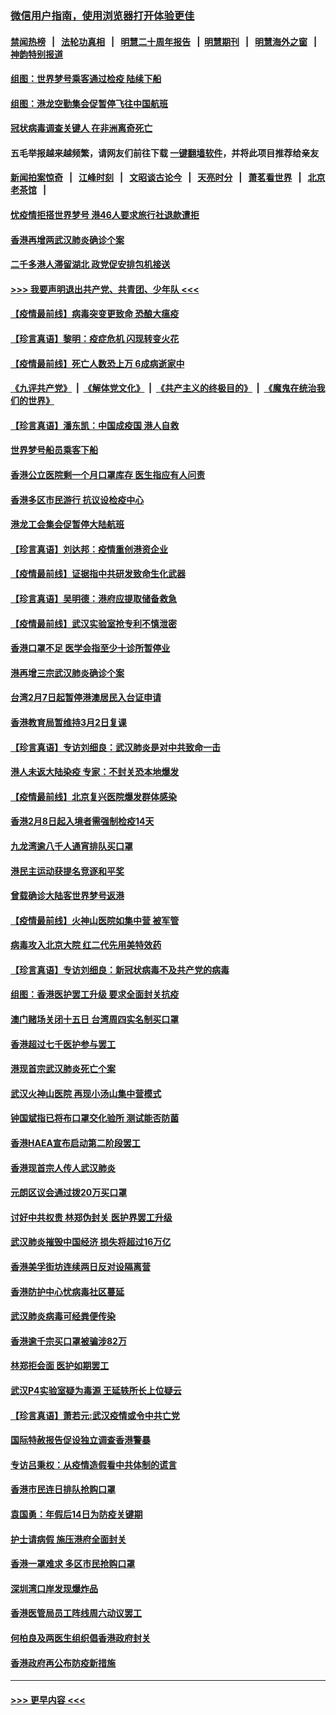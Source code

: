 ### [微信用户指南，使用浏览器打开体验更佳](https://github.com/gfw-breaker/banned-news1/blob/master/indexes/wechat-guide.md?t=0)
#### [禁闻热榜](热点新闻.md?t=0)  &nbsp;&nbsp;|&nbsp;&nbsp; [法轮功真相](https://github.com/gfw-breaker/truth/blob/master/README.md?t=0) &nbsp;&nbsp;|&nbsp;&nbsp; [明慧二十周年报告](https://github.com/gfw-breaker/mh-reports/blob/master/README.md?t=0) &nbsp;&nbsp;|&nbsp;&nbsp;[明慧期刊](https://github.com/gfw-breaker/mh-qikan) &nbsp;&nbsp;|&nbsp;&nbsp; [明慧海外之窗](https://github.com/gfw-breaker/mh-news/blob/master/README.md?t=0) &nbsp;&nbsp;|&nbsp;&nbsp; [神韵特别报道](https://github.com/gfw-breaker/mh-news/blob/master/shenyun.md?t=0)
#### [组图：世界梦号乘客通过检疫 陆续下船](../pages/nsc415/n11858302.md?t=02120033) 
#### [组图：港龙空勤集会促暂停飞往中国航班](../pages/nsc415/n11858190.md?t=02120033) 
#### [冠状病毒调查关键人 在非洲离奇死亡](../pages/nsc415/n11859798.md?t=02120033) 
#### 五毛举报越来越频繁，请网友们前往下载 [一键翻墙软件](https://github.com/gfw-breaker/ssr-accounts)，并将此项目推荐给亲友
#### [新闻拍案惊奇](https://github.com/gfw-breaker/banned-news1/blob/master/pages/link4.md) &nbsp;&nbsp;|&nbsp;&nbsp; [江峰时刻](https://github.com/gfw-breaker/banned-news1/blob/master/pages/link4.md) &nbsp;&nbsp;|&nbsp;&nbsp; [文昭谈古论今](https://github.com/gfw-breaker/banned-news1/blob/master/pages/link4.md) &nbsp;&nbsp;|&nbsp;&nbsp; [天亮时分](https://github.com/gfw-breaker/banned-news1/blob/master/pages/link4.md) &nbsp;&nbsp;|&nbsp;&nbsp; [萧茗看世界](https://github.com/gfw-breaker/banned-news1/blob/master/pages/link4.md) &nbsp;&nbsp;|&nbsp;&nbsp; [北京老茶馆](https://github.com/gfw-breaker/banned-news1/blob/master/pages/link4.md) &nbsp;&nbsp;|&nbsp;&nbsp; 
#### [忧疫情拒搭世界梦号 港46人要求旅行社退款遭拒](../pages/nsc415/n11859849.md?t=02120033) 
#### [香港再增两武汉肺炎确诊个案](../pages/nsc415/n11859833.md?t=02120033) 
#### [二千多港人滞留湖北 政党促安排包机接送](../pages/nsc415/n11859831.md?t=02120033) 
#### [>>> 我要声明退出共产党、共青团、少年队 <<<](https://github.com/begood0513/goodnews/blob/master/quit/letter.md) 
#### [【疫情最前线】病毒突变更致命 恐酿大瘟疫](../pages/nsc415/n11859604.md?t=02120033) 
#### [【珍言真语】黎明：疫症危机 闪现转变火花](../pages/nsc415/n11859199.md?t=02120033) 
#### [【疫情最前线】死亡人数恐上万 6成病逝家中](../pages/nsc415/n11856687.md?t=02120033) 
#### [《九评共产党》](https://github.com/begood0513/9ping.md/blob/master/README.md) &nbsp;|&nbsp; [《解体党文化》](../../../../jtdwh.md/blob/master/README.md)  &nbsp;|&nbsp; [《共产主义的终极目的》](../../../../gczydzjmd.md/blob/master/README.md) &nbsp;|&nbsp; [《魔鬼在统治我们的世界》](../../../../mgztzwmdsj.md/blob/master/README.md) 
#### [【珍言真语】潘东凯：中国成疫国 港人自救](../pages/nsc415/n11856962.md?t=02120033) 
#### [世界梦号船员乘客下船](../pages/nsc415/n11856883.md?t=02120033) 
#### [香港公立医院剩一个月口罩库存 医生指应有人问责](../pages/nsc415/n11856875.md?t=02120033) 
#### [香港多区市民游行 抗议设检疫中心](../pages/nsc415/n11856866.md?t=02120033) 
#### [港龙工会集会促暂停大陆航班](../pages/nsc415/n11856840.md?t=02120033) 
#### [【珍言真语】刘达邦：疫情重创港资企业](../pages/nsc415/n11854274.md?t=02120033) 
#### [【疫情最前线】证据指中共研发致命生化武器](../pages/nsc415/n11853087.md?t=02120033) 
#### [【珍言真语】吴明德：港府应提取储备救急](../pages/nsc415/n11852734.md?t=02120033) 
#### [【疫情最前线】武汉实验室抢专利不慎泄密](../pages/nsc415/n11850310.md?t=02120033) 
#### [香港口罩不足 医学会指至少十诊所暂停业](../pages/nsc415/n11850301.md?t=02120033) 
#### [港再增三宗武汉肺炎确诊个案](../pages/nsc415/n11850328.md?t=02120033) 
#### [台湾2月7日起暂停港澳居民入台证申请](../pages/nsc415/n11850304.md?t=02120033) 
#### [香港教育局暂维持3月2日复课](../pages/nsc415/n11850260.md?t=02120033) 
#### [【珍言真语】专访刘细良：武汉肺炎是对中共致命一击](../pages/nsc415/n11849934.md?t=02120033) 
#### [港人未返大陆染疫 专家：不封关恐本地爆发](../pages/nsc415/n11848021.md?t=02120033) 
#### [【疫情最前线】北京复兴医院爆发群体感染](../pages/nsc415/n11847626.md?t=02120033) 
#### [香港2月8日起入境者需强制检疫14天](../pages/nsc415/n11847658.md?t=02120033) 
#### [九龙湾逾八千人通宵排队买口罩](../pages/nsc415/n11847647.md?t=02120033) 
#### [港民主运动获提名竞逐和平奖](../pages/nsc415/n11847633.md?t=02120033) 
#### [曾载确诊大陆客世界梦号返港](../pages/nsc415/n11847608.md?t=02120033) 
#### [【疫情最前线】火神山医院如集中营 被军管](../pages/nsc415/n11847524.md?t=02120033) 
#### [病毒攻入北京大院 红二代先用美特效药](../pages/nsc415/n11847427.md?t=02120033) 
#### [【珍言真语】专访刘细良：新冠状病毒不及共产党的病毒](../pages/nsc415/n11847164.md?t=02120033) 
#### [组图：香港医护罢工升级 要求全面封关抗疫](../pages/nsc415/n11844107.md?t=02120033) 
#### [澳门赌场关闭十五日 台湾周四实名制买口罩](../pages/nsc415/n11845083.md?t=02120033) 
#### [香港超过七千医护参与罢工](../pages/nsc415/n11845051.md?t=02120033) 
#### [港现首宗武汉肺炎死亡个案](../pages/nsc415/n11844998.md?t=02120033) 
#### [武汉火神山医院 再现小汤山集中营模式](../pages/nsc415/n11844763.md?t=02120033) 
#### [钟国斌指已将布口罩交化验所 测试能否防菌](../pages/nsc415/n11842783.md?t=02120033) 
#### [香港HAEA宣布启动第二阶段罢工](../pages/nsc415/n11842723.md?t=02120033) 
#### [香港现首宗人传人武汉肺炎](../pages/nsc415/n11842766.md?t=02120033) 
#### [元朗区议会通过拨20万买口罩](../pages/nsc415/n11842754.md?t=02120033) 
#### [讨好中共权贵 林郑伪封关 医护界罢工升级](../pages/nsc415/n11842359.md?t=02120033) 
#### [武汉肺炎摧毁中国经济 损失将超过16万亿](../pages/nsc415/n11839723.md?t=02120033) 
#### [香港美孚街坊连续两日反对设隔离营](../pages/nsc415/n11839962.md?t=02120033) 
#### [香港防护中心忧病毒社区蔓延](../pages/nsc415/n11839933.md?t=02120033) 
#### [武汉肺炎病毒可经粪便传染](../pages/nsc415/n11839939.md?t=02120033) 
#### [香港逾千宗买口罩被骗涉82万](../pages/nsc415/n11839914.md?t=02120033) 
#### [林郑拒会面 医护如期罢工](../pages/nsc415/n11839892.md?t=02120033) 
#### [武汉P4实验室疑为毒源 王延轶所长上位疑云](../pages/nsc415/n11835543.md?t=02120033) 
#### [【珍言真语】萧若元:武汉疫情或令中共亡党](../pages/nsc415/n11829394.md?t=02120033) 
#### [国际特赦报告促设独立调查香港警暴](../pages/nsc415/n11833845.md?t=02120033) 
#### [专访吕秉权：从疫情造假看中共体制的谎言](../pages/nsc415/n11833813.md?t=02120033) 
#### [香港市民连日排队抢购口罩](../pages/nsc415/n11833794.md?t=02120033) 
#### [袁国勇：年假后14日为防疫关键期](../pages/nsc415/n11831088.md?t=02120033) 
#### [护士请病假 施压港府全面封关](../pages/nsc415/n11831030.md?t=02120033) 
#### [香港一罩难求 多区市民抢购口罩](../pages/nsc415/n11831002.md?t=02120033) 
#### [深圳湾口岸发现爆炸品](../pages/nsc415/n11828802.md?t=02120033) 
#### [香港医管局员工阵线周六动议罢工](../pages/nsc415/n11828762.md?t=02120033) 
#### [何柏良及两医生组织倡香港政府封关](../pages/nsc415/n11828749.md?t=02120033) 
#### [香港政府再公布防疫新措施](../pages/nsc415/n11828716.md?t=02120033) 

----
#### [ >>> 更早内容 <<< ](../indexes/nsc415-earlier.md)
